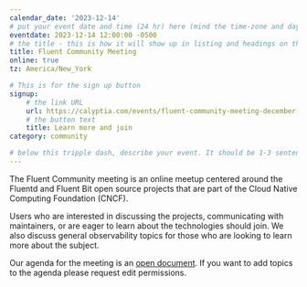 ```yaml
---
calendar_date: '2023-12-14'
# put your event date and time (24 hr) here (mind the time-zone and daylight saving time!):
eventdate: 2023-12-14 12:00:00 -0500
# the title - this is how it will show up in listing and headings on the site:
title: Fluent Community Meeting
online: true
tz: America/New_York

# This is for the sign up button
signup:
    # the link URL
    url: https://calyptia.com/events/fluent-community-meeting-december-14-2023
    # the button text
    title: Learn more and join
category: community

# below this tripple dash, describe your event. It should be 1-3 sentences
---
```


The Fluent Community meeting is an online meetup centered around the Fluentd and Fluent Bit open source projects that are part of the Cloud Native Computing Foundation (CNCF).

Users who are interested in discussing the projects, communicating with maintainers, or are eager to learn about the technologies should join. We also discuss general observability topics for those who are looking to learn more about the subject.

Our agenda for the meeting is an [open document](https://docs.google.com/document/d/1vJvsn8E0SanLO1R0X3RC1qTw0XQK_7q75sZ8IbWAu-g/edit). If you want to add topics to the agenda please request edit permissions.


